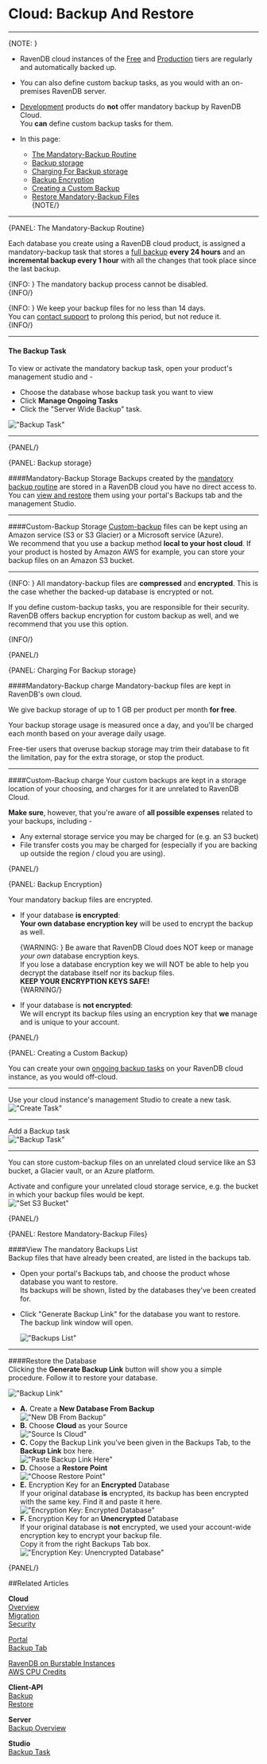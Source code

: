 # Cloud: Backup And Restore
---

{NOTE: }

* RavenDB cloud instances of the [Free](../cloud/cloud-instances#a-free-cloud-node) and 
  [Production](../cloud/cloud-instances#a-production-cloud-cluster) tiers are regularly and automatically backed up.  

* You can also define custom backup tasks, as you would with an on-premises RavenDB server.  

* [Development](../cloud/cloud-instances#a-development-cloud-server) products do **not** offer mandatory backup by RavenDB Cloud.  
  You **can** define custom backup tasks for them.  

* In this page:  
  * [The Mandatory-Backup Routine](../cloud/cloud-backup-and-restore#the-mandatory-backup-routine)  
  * [Backup storage](../cloud/cloud-backup-and-restore#backup-storage)  
  * [Charging For Backup storage](../cloud/cloud-backup-and-restore#charging-for-backup-storage)  
  * [Backup Encryption](../cloud/cloud-backup-and-restore#backup-encryption)  
  * [Creating a Custom Backup](../cloud/cloud-backup-and-restore#creating-a-custom-backup)  
  * [Restore Mandatory-Backup Files](../cloud/cloud-backup-and-restore#restore-mandatory-backup-files)  
{NOTE/}

---

{PANEL: The Mandatory-Backup Routine}

Each database you create using a RavenDB cloud product, is assigned a mandatory-backup task that 
stores a [full backup](../server/ongoing-tasks/backup-overview#backup-scope-full-or-incremental) 
**every 24 hours** and an **incremental backup every 1 hour** with all the changes that took 
place since the last backup.  

{INFO: }
The mandatory backup process cannot be disabled.  
{INFO/}

{INFO: }
We keep your backup files for no less than 14 days.  
You can [contact support](../cloud/portal/cloud-portal-support-tab) to prolong this period, but not reduce it.  
{INFO/}

---

#### The Backup Task

To view or activate the mandatory backup task, open your product's management studio and -  

* Choose the database whose backup task you want to view  
* Click **Manage Ongoing Tasks**  
* Click the "Server Wide Backup" task.  

!["Backup Task"](images\backup-and-restore-001-backup-task.png "Backup Task")  

---
{PANEL/}

{PANEL: Backup storage}

####Mandatory-Backup Storage
Backups created by the [mandatory backup routine](../cloud/cloud-backup-and-restore#the-mandatory-backup-routine) are stored in a RavenDB 
cloud you have no direct access to.  
You can [view and restore](../cloud/cloud-backup-and-restore#restore-mandatory-backup-files) them using your portal's Backups tab and the 
management Studio.  

---

####Custom-Backup Storage
[Custom-backup](../cloud/cloud-backup-and-restore#creating-a-custom-backup) files can be kept using an Amazon service 
(S3 or S3 Glacier) or a Microsoft service (Azure).  
We recommend that you use a backup method **local to your host cloud**. If your product is hosted by Amazon AWS for example, 
you can store your backup files on an Amazon S3 bucket.  

---

{INFO: }
All mandatory-backup files are **compressed** and **encrypted**. This is the case whether the backed-up database is encrypted or not.  

If you define custom-backup tasks, you are responsible for their security. RavenDB offers backup encryption for custom backup as well, 
and we recommend that you use this option.  

{INFO/}

{PANEL/}

{PANEL: Charging For Backup storage}

####Mandatory-Backup charge
Mandatory-backup files are kept in RavenDB's own cloud.  

We give backup storage of up to 1 GB per product per month **for free**. 

Your backup storage usage is measured once a day, and you'll be charged each month based on your average daily usage.  

Free-tier users that overuse backup storage may trim their database to fit the limitation, pay for the extra storage, 
or stop the product.  

---

####Custom-Backup charge
Your custom backups are kept in a storage location of your choosing, and charges for it are unrelated to RavenDB Cloud.  

**Make sure**, however, that you're aware of **all possible expenses** related to your backups, including -  

* Any external storage service you may be charged for (e.g. an S3 bucket)  
* File transfer costs you may be charged for (especially if you are backing up outside the region / cloud you are using).  


{PANEL/}

{PANEL: Backup Encryption}

Your mandatory backup files are encrypted.

* If your database **is encrypted**:  
  **Your own database encryption key** will be used to encrypt the backup as well.  
  
    {WARNING: }
    Be aware that RavenDB Cloud does NOT keep or manage *your own* database encryption keys.  
    If you lose a database encryption key we will NOT be able to help you decrypt the database itself nor its backup files.  
    **KEEP YOUR ENCRYPTION KEYS SAFE!**  
    {WARNING/}

* If your database is **not encrypted**:  
  We will encrypt its backup files using an encryption key that **we** manage and is unique to your account.  

{PANEL/}

{PANEL: Creating a Custom Backup}

You can create your own [ongoing backup tasks](https://ravendb.net/docs/article-page/4.2/Csharp/studio/database/tasks/ongoing-tasks/backup-task) 
on your RavenDB cloud instance, as you would off-cloud.  

---

Use your cloud instance's management Studio to create a new task.  
!["Create Task"](images\backup-001-add-backup-task.png "Create Task")  

---

Add a Backup task  
!["Backup Task"](images\backup-002-add-backup-task.png "Backup Task")  

---

You can store custom-backup files on an unrelated cloud service like an S3 bucket, a Glacier vault, or an Azure platform.  

Activate and configure your unrelated cloud storage service, e.g. the bucket in which your backup files would be kept.  
!["Set S3 Bucket"](images\backup-003-set-s3-bucket.png "Set S3 Bucket")  

{PANEL/}

{PANEL: Restore Mandatory-Backup Files}

####View The mandatory Backups List  
Backup files that have already been created, are listed in the backups tab.  

* Open your portal's Backups tab, and choose the product whose database you want to restore.  
  Its backups will be shown, listed by the databases they've been created for.  
* Click "Generate Backup Link" for the database you want to restore.  
  The backup link window will open.

  !["Backups List"](images\backup-and-restore-002-mandatory-backups-tab-list.png "Backups List")  

---

####Restore the Database  
Clicking the **Generate Backup Link** button will show you a simple procedure. Follow it to restore your database.  

!["Backup Link"](images\backup-and-restore-003-backup-link-window.png "Backup Link")  

* **A.** Create a **New Database From Backup**  
  !["New DB From Backup"](images\backup-and-restore-004-new-database-from-backup.png "New DB From Backup")  
* **B.** Choose **Cloud** as your Source  
  !["Source Is Cloud"](images\backup-and-restore-005-source-is-cloud.png "Source Is Cloud")  
* **C.** Copy the Backup Link you've been given in the Backups Tab, to the **Backup Link** box here.  
  !["Paste Backup Link Here"](images\backup-and-restore-006-paste-backup-link.png "Paste Backup Link Here")  
* **D.** Choose a **Restore Point**  
  !["Choose Restore Point"](images\backup-and-restore-007-restore-point.png "Choose Restore Point")  
* **E.** Encryption Key for an **Encrypted** Database  
  If your original database **is** encrypted, its backup has been encrypted with the same key. Find it and paste it here.  
  !["Encryption Key: Encrypted Database"](images\backup-and-restore-008-encryption-key-1.png "Encryption Key: Encrypted Database")  
* **F.**  Encryption Key for an **Unencrypted** Database  
  If your original database is **not** encrypted, we used your account-wide encryption key to encrypt your backup file.  
  Copy it from the right Backups Tab box.  
  !["Encryption Key: Unencrypted Database"](images\backup-and-restore-009-encryption-key-2.png "Encryption Key: Unencrypted Database")  

{PANEL/}

##Related Articles

**Cloud**  
[Overview](cloud-overview)  
[Migration](cloud-migration)  
[Security](cloud-security)  
  
[Portal](../cloud/portal/cloud-portal)  
[Backup Tab](../cloud/portal/cloud-portal-backups-tab)  
  
[RavenDB on Burstable Instances](https://ayende.com/blog/187681-B/running-ravendb-on-burstable-cloud-instances)  
[AWS CPU Credits](https://docs.aws.amazon.com/AWSEC2/latest/UserGuide/burstable-credits-baseline-concepts.html)  

**Client-API**  
[Backup](../client-api/operations/maintenance/backup/backup)  
[Restore](../client-api/operations/maintenance/backup/restore)  

**Server**  
[Backup Overview](../server/ongoing-tasks/backup-overview)  

**Studio**  
[Backup Task](../studio/database/tasks/ongoing-tasks/backup-task)  
